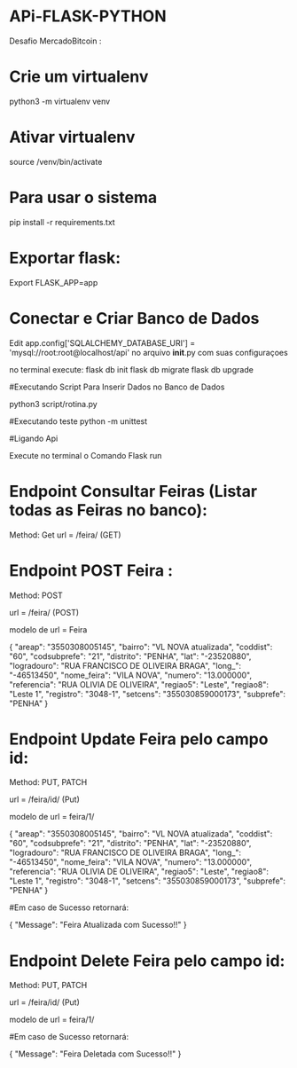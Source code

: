 

# APi-FLASK-PYTHON
Desafio MercadoBitcoin :

# Crie um virtualenv 
python3 -m virtualenv venv

# Ativar virtualenv
source /venv/bin/activate

# Para usar o sistema
pip install -r requirements.txt

# Exportar flask:
Export FLASK_APP=app

# Conectar e Criar Banco de Dados
Edit app.config['SQLALCHEMY_DATABASE_URI'] = 'mysql://root:root@localhost/api' no arquivo __init__.py com suas configuraçoes


no terminal execute:
flask db init
flask db migrate
flask db upgrade


#Executando Script Para Inserir Dados no Banco de Dados

python3 script/rotina.py
 

#Executando teste 
python -m unittest 


#Ligando Api

Execute no terminal o Comando Flask run



# Endpoint Consultar Feiras (Listar todas as Feiras no banco):

Method: Get
url =  /feira/ (GET)


# Endpoint POST Feira :

Method: POST

url = /feira/ (POST)

modelo de url = Feira


 {
        "areap": "3550308005145",
        "bairro": "VL NOVA atualizada",
        "coddist": "60",
        "codsubprefe": "21",
        "distrito": "PENHA",
        "lat": "-23520880",
        "logradouro": "RUA FRANCISCO DE OLIVEIRA BRAGA",
        "long_": "-46513450",
        "nome_feira": "VILA NOVA",
        "numero": "13.000000",
        "referencia": "RUA OLIVIA DE OLIVEIRA",
        "regiao5": "Leste",
        "regiao8": "Leste 1",
        "registro": "3048-1",
        "setcens": "355030859000173",
        "subprefe": "PENHA"
    }




# Endpoint Update Feira pelo campo id:

Method: PUT, PATCH

url = /feira/id/ (Put)

modelo de url = feira/1/


 {
        "areap": "3550308005145",
        "bairro": "VL NOVA atualizada",
        "coddist": "60",
        "codsubprefe": "21",
        "distrito": "PENHA",
        "lat": "-23520880",
        "logradouro": "RUA FRANCISCO DE OLIVEIRA BRAGA",
        "long_": "-46513450",
        "nome_feira": "VILA NOVA",
        "numero": "13.000000",
        "referencia": "RUA OLIVIA DE OLIVEIRA",
        "regiao5": "Leste",
        "regiao8": "Leste 1",
        "registro": "3048-1",
        "setcens": "355030859000173",
        "subprefe": "PENHA"
    }



#Em caso de Sucesso retornará:

{
    "Message": "Feira Atualizada com Sucesso!!"
}



# Endpoint Delete Feira pelo campo id:

Method: PUT, PATCH

url = /feira/id/ (Put)

modelo de url = feira/1/ 



#Em caso de Sucesso retornará:

{
    "Message": "Feira Deletada com Sucesso!!"
}